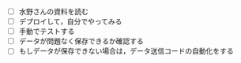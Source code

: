 - [ ] 水野さんの資料を読む
- [ ] デプロイして，自分でやってみる
- [ ] 手動でテストする
- [ ] データが問題なく保存できるか確認する
- [ ] もしデータが保存できない場合は，データ送信コードの自動化をする
